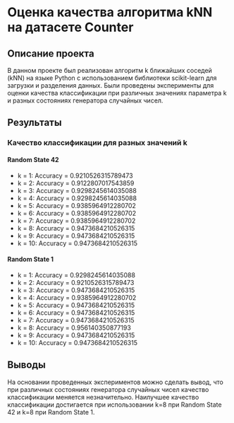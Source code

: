 # Оценка качества алгоритма kNN на датасете Counter
## Описание проекта
В данном проекте был реализован алгоритм k ближайших соседей (kNN) на языке Python с использованием библиотеки scikit-learn для загрузки и разделения данных. Были проведены эксперименты для оценки качества классификации при различных значениях параметра k и разных состояниях генератора случайных чисел.

## Результаты
### Качество классификации для разных значений k
#### Random State 42
- k = 1: Accuracy = 0.9210526315789473
- k = 2: Accuracy = 0.9122807017543859
- k = 3: Accuracy = 0.9298245614035088
- k = 4: Accuracy = 0.9298245614035088
- k = 5: Accuracy = 0.9385964912280702
- k = 6: Accuracy = 0.9385964912280702
- k = 7: Accuracy = 0.9385964912280702
- k = 8: Accuracy = 0.9473684210526315
- k = 9: Accuracy = 0.9473684210526315
- k = 10: Accuracy = 0.9473684210526315
#### Random State 1
- k = 1: Accuracy = 0.9298245614035088
- k = 2: Accuracy = 0.9210526315789473
- k = 3: Accuracy = 0.9473684210526315
- k = 4: Accuracy = 0.9385964912280702
- k = 5: Accuracy = 0.9473684210526315
- k = 6: Accuracy = 0.9473684210526315
- k = 7: Accuracy = 0.9473684210526315
- k = 8: Accuracy = 0.956140350877193
- k = 9: Accuracy = 0.9473684210526315
- k = 10: Accuracy = 0.9473684210526315
## Выводы
На основании проведенных экспериментов можно сделать вывод, что при различных состояниях генератора случайных чисел качество классификации меняется незначительно.
Наилучшее качество классификации достигается при использовании k=8 при Random State 42 и k=8 при Random State 1.
